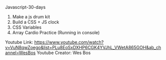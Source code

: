 Javascript-30-days
1. Make a js drum kit
2. Build a CSS + JS clock
3. CSS Variables
4. Array Cardio Practice (Running in console)

Youtube Link: https://www.youtube.com/watch?v=VuN8qwZoego&list=PLu8EoSxDXHP6CGK4YVJhL_VWetA865GOH&ab_channel=WesBos
Youtube Creator: Wes Bos

